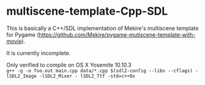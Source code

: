# multiscene-template-Cpp-SDL
This is basically a C++/SDL implementation of Mekire's multiscene template for Pygame (https://github.com/Mekire/pygame-mutiscene-template-with-movie).  

It is currently incomplete.  

Only verified to compile on OS X Yosemite 10.10.3  
`g++ -g -o foo.out main.cpp data/*.cpp $(sdl2-config --libs --cflags) -lSDL2_Image -lSDL2_Mixer - lSDL2_Ttf -std=c++0x`

